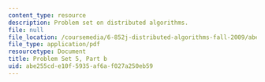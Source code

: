 ```yaml
---
content_type: resource
description: Problem set on distributed algorithms.
file: null
file_location: /coursemedia/6-852j-distributed-algorithms-fall-2009/abe255cde10f5935af6af027a250eb59_MIT6_852JF09_pset5b.pdf
file_type: application/pdf
resourcetype: Document
title: Problem Set 5, Part b
uid: abe255cd-e10f-5935-af6a-f027a250eb59
---
```

